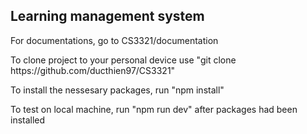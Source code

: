 <h2>Learning management system</h2>
For documentations, go to CS3321/documentation 
<p >To clone project to your personal device use "git clone https://github.com/ducthien97/CS3321" </P>
</p>To install the nessesary packages, run "npm install" </p>
<p>To test on local machine, run "npm run dev" after packages had been installed</p>
